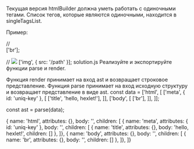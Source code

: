 Текущая версия htmlBuilder должна уметь работать с одиночными тегами. Список тегов, которые являются одиночными, находится в singleTagsList.

Пример:

// <br>
['br'];

// <img src="/path">
['img', { src: '/path' }];
solution.js
Реализуйте и экспортируйте функции parse и render.

Функция render принимает на вход ast и возвращает строковое представление.
Функция parse принимает на вход исходную структуру и возвращает представление в виде ast.
const data = ['html', [
  ['meta', { id: 'uniq-key' }, [
    ['title', 'hello, hexlet!'],
  ]],
  ['body', [
    ['br'],
  ]],
]];

const ast = parse(data);

{ name: 'html', attributes: {}, body: '', children: [
  { name: 'meta', attributes: { id: 'uniq-key' }, body: '', children: [
    { name: 'title', attributes: {}, body: 'hello, hexlet!', children: [] },
  ]},
  { name: 'body', attributes: {}, body: '', children: [
    { name: 'br', attributes: {}, body: '', children: [] },
  ]},
]}
